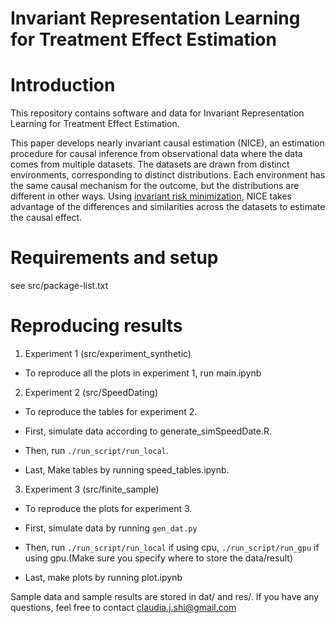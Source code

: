 # Invariant Representation Learning for Treatment Effect Estimation
# Introduction

This repository contains software and data for Invariant Representation Learning for Treatment Effect Estimation.

This paper develops nearly invariant causal estimation (NICE), an estimation procedure for causal inference from observational data where the data comes from multiple datasets. The datasets are drawn from distinct environments, corresponding to distinct distributions. Each environment has the same causal mechanism for the outcome, but the distributions are different in other ways. Using
[invariant risk minimization](https://arxiv.org/abs/1907.02893), NICE takes advantage of the differences and similarities across the datasets to estimate the causal effect.

# Requirements and setup
see src/package-list.txt

# Reproducing results
1. Experiment 1 (src/experiment_synthetic)

  * To reproduce all the plots in experiment 1, run main.ipynb

2. Experiment 2 (src/SpeedDating)

  * To reproduce the tables for experiment 2. 

  * First, simulate data according to generate_simSpeedDate.R.

  * Then, run `./run_script/run_local`.

  * Last, Make tables by running speed_tables.ipynb. 


3. Experiment 3 (src/finite_sample)

  * To reproduce the plots for experiment 3. 

  * First, simulate data by running `gen_dat.py`

  * Then, run `./run_script/run_local` if using cpu, `./run_script/run_gpu` if using gpu.(Make sure you specify where to store the data/result)

  * Last, make plots by running plot.ipynb 

Sample data and sample results are stored in dat/ and res/. 
If you have any questions, feel free to contact claudia.j.shi@gmail.com
